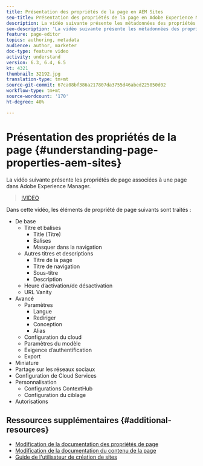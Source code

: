 ```yaml
---
title: Présentation des propriétés de la page en AEM Sites
seo-title: Présentation des propriétés de la page en Adobe Experience Manager Sites
description: La vidéo suivante présente les métadonnées des propriétés de page associées à une page dans Adobe Experience Manager.
seo-description: 'La vidéo suivante présente les métadonnées des propriétés de page associées à une page dans Adobe Experience Manager. '
feature: page-editor
topics: authoring, metadata
audience: author, marketer
doc-type: feature video
activity: understand
version: 6.3, 6.4, 6.5
kt: 4321
thumbnail: 32192.jpg
translation-type: tm+mt
source-git-commit: 67ca08bf386a217807da3755d46abed225050d02
workflow-type: tm+mt
source-wordcount: '170'
ht-degree: 40%

---
```



# Présentation des propriétés de la page {#understanding-page-properties-aem-sites}

La vidéo suivante présente les propriétés de page associées à une page dans Adobe Experience Manager.

>[!VIDEO](https://video.tv.adobe.com/v/32192?quality=12&learn=on)

Dans cette vidéo, les éléments de propriété de page suivants sont traités :

* De base
   * Titre et balises
      * Title (Titre)
      * Balises
      * Masquer dans la navigation
   * Autres titres et descriptions
      * Titre de la page
      * Titre de navigation
      * Sous-titre
      * Description
   * Heure d’activation/de désactivation
   * URL Vanity
* Avancé
   * Paramètres
      * Langue
      * Rediriger
      * Conception
      * Alias
   * Configuration du cloud
   * Paramètres du modèle
   * Exigence d’authentification
   * Export
* Miniature 
* Partage sur les réseaux sociaux
* Configuration de Cloud Services
* Personnalisation  
   * Configurations ContextHub
   * Configuration du ciblage
* Autorisations

## Ressources supplémentaires {#additional-resources}

* [Modification de la documentation des propriétés de page](https://docs.adobe.com/content/help/fr-FR/experience-manager-65/authoring/authoring/editing-page-properties.html)
* [Modification de la documentation du contenu de la page](https://docs.adobe.com/content/help/fr-FR/experience-manager-65/authoring/authoring/editing-content.html)
* [Guide de l&#39;utilisateur de création de sites](https://docs.adobe.com/content/help/en/experience-manager-65/authoring/home.html?topic=/experience-manager/6-5/sites/authoring/morehelp/page-authoring.ug.js)
